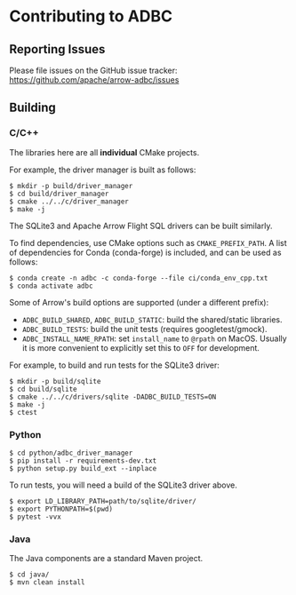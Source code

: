 <!---
  Licensed to the Apache Software Foundation (ASF) under one
  or more contributor license agreements.  See the NOTICE file
  distributed with this work for additional information
  regarding copyright ownership.  The ASF licenses this file
  to you under the Apache License, Version 2.0 (the
  "License"); you may not use this file except in compliance
  with the License.  You may obtain a copy of the License at

    http://www.apache.org/licenses/LICENSE-2.0

  Unless required by applicable law or agreed to in writing,
  software distributed under the License is distributed on an
  "AS IS" BASIS, WITHOUT WARRANTIES OR CONDITIONS OF ANY
  KIND, either express or implied.  See the License for the
  specific language governing permissions and limitations
  under the License.
-->

# Contributing to ADBC

## Reporting Issues

Please file issues on the GitHub issue tracker:
https://github.com/apache/arrow-adbc/issues

## Building

### C/C++

The libraries here are all **individual** CMake projects.

For example, the driver manager is built as follows:

```shell
$ mkdir -p build/driver_manager
$ cd build/driver_manager
$ cmake ../../c/driver_manager
$ make -j
```

The SQLite3 and Apache Arrow Flight SQL drivers can be built similarly.

To find dependencies, use CMake options such as `CMAKE_PREFIX_PATH`.
A list of dependencies for Conda (conda-forge) is included, and can be
used as follows:

```shell
$ conda create -n adbc -c conda-forge --file ci/conda_env_cpp.txt
$ conda activate adbc
```

Some of Arrow's build options are supported (under a different prefix):

- `ADBC_BUILD_SHARED`, `ADBC_BUILD_STATIC`: build the shared/static libraries.
- `ADBC_BUILD_TESTS`: build the unit tests (requires googletest/gmock).
- `ADBC_INSTALL_NAME_RPATH`: set `install_name` to `@rpath` on MacOS.
  Usually it is more convenient to explicitly set this to `OFF` for
  development.

For example, to build and run tests for the SQLite3 driver:

```shell
$ mkdir -p build/sqlite
$ cd build/sqlite
$ cmake ../../c/drivers/sqlite -DADBC_BUILD_TESTS=ON
$ make -j
$ ctest
```

### Python

```shell
$ cd python/adbc_driver_manager
$ pip install -r requirements-dev.txt
$ python setup.py build_ext --inplace
```

To run tests, you will need a build of the SQLite3 driver above.

```shell
$ export LD_LIBRARY_PATH=path/to/sqlite/driver/
$ export PYTHONPATH=$(pwd)
$ pytest -vvx
```

### Java

The Java components are a standard Maven project.

```shell
$ cd java/
$ mvn clean install
```
